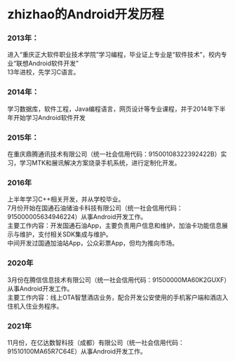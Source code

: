 # zhizhao的Android开发历程

### 2013年：  
进入“重庆正大软件职业技术学院”学习编程，毕业证上专业是“软件技术”，校内专业“联想Android软件开发”  
13年进校，先学习C语言。  
### 2014年：  
学习数据库，软件工程，Java编程语言，网页设计等专业课程，并于2014年下半年开始学习Android软件开发  
### 2015年：
在重庆鼎腾通讯技术有限公司（统一社会信用代码：91500108322392422B）实习，学习MTK和展讯解决方案烧录手机系统，进行定制化开发。  
### 2016年
上半年学习C++相关开发，并从学校毕业。  
7月份开始在国通石油储油卡科技有限公司（统一社会信用代码：915000005634946224）从事Android开发工作。  
主要工作内容：开发国通石油App，主要负责用户信息和维护，加油卡功能信息展示与维护，支付相关SDK集成与维护。  
中间开发过国通加油站App，公众彩票App，但均为推向市场。  

### 2020年
3月份在腾信信息技术有限公司（统一社会信用代码：91500000MA60K2GUXF）从事Android开发工作。  
主要工作内容：线上OTA智慧酒店业务，配合开发公安使用的手机客户端和酒店入住机入住业务程序。  

### 2021年
11月份，在亿达数智科技（成都）有限公司（统一社会信用代码：91510100MA65R7C64E）从事Android开发工作。
